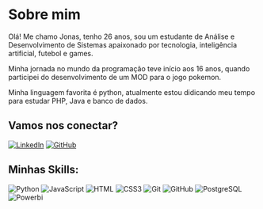 # Sobre mim 

Olá! Me chamo Jonas, tenho 26 anos, sou um estudante de Análise e Desenvolvimento de Sistemas apaixonado por tecnologia, inteligência artificial, futebol e games.

Minha jornada no mundo da programação teve início aos 16 anos, quando participei do desenvolvimento de um MOD para o jogo pokemon.

Minha linguagem favorita é python, atualmente estou didicando meu tempo para estudar PHP, Java e banco de dados. 
 
## Vamos nos conectar? 
[![LinkedIn](https://img.shields.io/badge/LinkedIn-000?style=for-the-badge&logo=linkedin&logoColor=pink)](https://www.linkedin.com/in/jonassalles/)
[![GitHub](https://img.shields.io/badge/Github-000?style=for-the-badge&logo=github&logoColor=pink)](https://github.com/Jsallez)


## Minhas Skills: 
![Python](https://img.shields.io/badge/Python-000?style=for-the-badge&logo=python)
![JavaScript](https://img.shields.io/badge/JavaScript-000?style=for-the-badge&logo=javascript)
![HTML](https://img.shields.io/badge/HTML-000?style=for-the-badge&logo=html5)
![CSS3](https://img.shields.io/badge/CSS3-000?style=for-the-badge&logo=css3&logoColor=264CE4)
![Git](https://img.shields.io/badge/Git-000?style=for-the-badge&logo=git)
![GitHub](https://img.shields.io/badge/Github-000?style=for-the-badge&logo=github)
![PostgreSQL](https://img.shields.io/badge/Postgresql-000?style=for-the-badge&logo=postgresql)
![Powerbi](https://img.shields.io/badge/Powerbi-000?style=for-the-badge&logo=powerbi)
